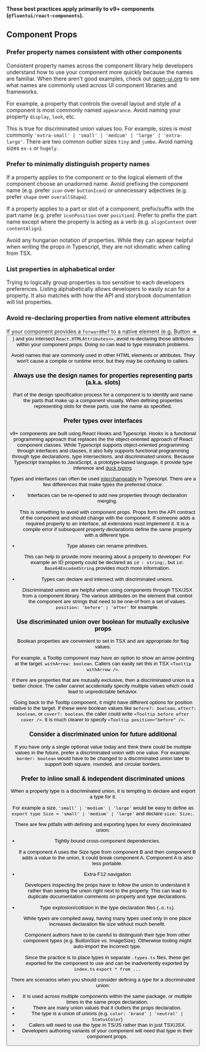 **These best practices apply primarily to v9+ components (`@fluentui/react-components`).**

## Component Props

### Prefer property names consistent with other components

Consistent property names across the component library help developers understand how to use your component more quickly because the names are familiar. When there aren't good examples, check out [open-ui.org](https://open-ui.org/) to see what names are commonly used across UI component libraries and frameworks.

For example, a property that controls the overall layout and style of a component is most commonly named `appearance`. Avoid naming your property `display`, `look`, etc.

This is true for discriminated union values too. For example, sizes is most commonly `'extra-small' | 'small' | 'medium' | 'large' | 'extra-large'`. There are two common outlier sizes `tiny` and `jumbo`. Avoid naming sizes `ex-s` or `hugely`.

### Prefer to minimally distinguish property names

If a property applies to the component or to the logical element of the component choose an unadorned name. Avoid prefixing the component name (e.g. prefer `icon` over `buttonIcon`) or unnecessary adjectives (e.g. prefer `shape` over `overallShape`).

If a property applies to a part or slot of a component, prefix/suffix with the part name (e.g. prefer `iconPosition` over `position`). Prefer to prefix the part name except where the property is acting as a verb (e.g. `alignContent` over `contentAlign`).

Avoid any hungarian notation of properties. While they can appear helpful when writing the props in Typescript, they are not idiomatic when calling from TSX.

### List properties in alphabetical order

Trying to logically group properties is too sensitive to each developers preferences. Listing alphabetically allows developers to easily scan for a property. It also matches with how the API and storybook documentation will list properties.

### Avoid re-declaring properties from native element attributes

If your component provides a `forwardRef` to a native element (e.g. Button => <button>) and you intersect `React.HTMLAttributes<>`, avoid re-declaring those attributes within your component props. Doing so can lead to type mismatch problems.

Avoid names that are commonly used in other HTML elements or attributes. They won't cause a compile or runtime error, but they may be confusing to callers.

### Always use the design names for properties representing parts (a.k.a. slots)

Part of the design specification process for a component is to identify and name the parts that make up a component visually. When defining properties representing slots for these parts, use the name as specified.

### Prefer types over interfaces

v9+ components are built using React Hooks and Typescript. Hooks is a functional programming approach that replaces the the object-oriented approach of React component classes. While Typescript supports object-oriented programming through interfaces and classes, it also fully supports functional programming through type declarations, type intersections, and discriminated unions. Because Typescript transpiles to JavaScript, a prototype-based language, it provide type inference and [duck typing](https://en.wikipedia.org/wiki/Duck_typing).

Types and interfaces can often be used [interchangeably](https://www.typescriptlang.org/docs/handbook/2/everyday-types.html#differences-between-type-aliases-and-interfaces) in Typescript. There are a few differences that make types the preferred choice:

- Interfaces can be re-opened to add new properties through declaration merging.

  This is something to avoid with component props. Props form the API contract of the component and should change with the component. If someone adds a required property to an interface, all extensions must implement it. It is a compile error if subsequent property declarations define the same property with a different type.

- Type aliases can rename primitives.

  This can help to provide more meaning about a property to developer. For example an ID property could be declared as `id : string;`, but `id: Base64EncodedString` provides much more information.

- Types can declare and intersect with discriminated unions.

  Discriminated unions are helpful when using components through TSX/JSX from a component library. The various attributes on the element that control the component are strings that need to be one-of from a set of values. `position: 'before' | 'after'` for example.

### Use discriminated union over boolean for mutually exclusive props

Boolean properties are convenient to set in TSX and are appropriate for flag values.

For example, a Tooltip component may have an option to show an arrow pointing at the target. `withArrow: boolean`. Callers can easily set this in TSX `<Tooltip withArrow />`.

If there are properties that are mutually exclusive, then a discriminated union is a better choice. The caller cannot accidentally specify multiple values which could lead to unpredictable behavior.

Going back to the Tooltip component, it might have different options for position relative to the target. If these were boolean values like `before?: boolean`, `after?: boolean`, or `cover?: boolean`, the caller could write `<Tooltip before after cover />`. It is much clearer to specify `<Tooltip position="before" />`.

### Consider a discriminated union for future additional

If you have only a single optional value today and think there could be multiple values in the future, prefer a discriminated union with one value. For example: `border: boolean` would have to be changed to a discriminated union later to support both square, rounded, and circular borders.

### Prefer to inline small & independent discriminated unions

When a property type is a discriminated union, it is tempting to declare and export a type for it.

For example a size, `'small' | 'medium' | 'large'` would be easy to define as `export type Size = 'small' | 'medium' | 'large'` and declare `size: Size;`.

There are few pitfalls with defining and exporting types for every discriminated union:

- Tightly bound cross-component dependencies.

  If a component A uses the Size type from component B and then component B adds a value to the union, it could break component A. Component A is also less portable.

- Extra F12 navigation

  Developers inspecting the props have to follow the union to understand it rather than seeing the union right next to the property. This can lead to duplicate documentation comments on property and type declarations.

- Type explosion/collision in the type declaration files (`.d.ts`).

  While types are compiled away, having many types used only in one place increases declaration file size without much benefit.

  Component authors have to be careful to distinguish their type from other component types (e.g. ButtonSize vs. ImageSize). Otherwise tooling might auto-import the incorrect type.

  Since the practice is to place types in separate `.types.ts` files, these get exported for the component to use and can be inadvertently exported by `index.ts` `export * from ...`

There are scenarios when you should consider defining a type for a discriminated union:

- It is used across multiple components within the same package, or multiple times in the same props declaration.
- There are many union values that it clutters the props declaration.
- The type is a union of unions (e.g. `color: 'brand' | 'neutral' | StatusColor`)
- Callers will need to use the type in TS/JS rather than in just TSX/JSX.
- Developers authoring variants of your component will need that type in their component props.
